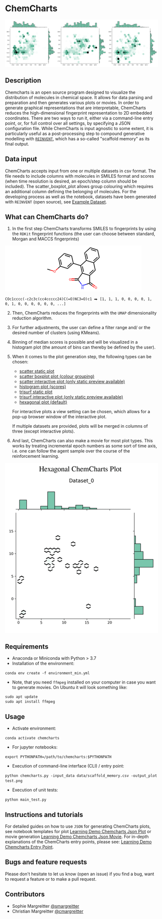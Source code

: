 # ChemCharts
![hex_pic.png](img/hex_pic.png)

## Description
Chemcharts is an open source program designed to visualize the distribution of molecules in chemical space. It allows for data parsing and preparation and then generates various plots or movies. In order to generate graphical representations that are interpretable, ChemCharts reduces the high-dimensional fingerprint representation to 2D embedded coordinates. There are two ways to run it, either via a command-line entry point, or, for full control over all settings, by specifying a JSON configuration file. While ChemCharts is input agnostic to some extent, it is particularly useful as a post-processing step to compound generative modelling with [```REINVENT```](https://github.com/MolecularAI/Reinvent), which has a so-called "scaffold memory" as its final output.

## Data input
ChemCharts accepts input from one or multiple datasets in csv format. The file needs to include columns with molecules in SMILES format and scores (when time resolution is desired, an epoch/step column should be included). The scatter_boxplot_plot allows group colouring which requires an additional column defining the belonging of molecules. For the developing process as well as the notebook, datasets have been generated with ```REINVENT``` (open source), see [Example Dataset](https://github.com/ChemCharts/ChemCharts/data/Scaffold_Example_Reinvent_Dataset.zip).

## What can ChemCharts do?

1. In the first step ChemCharts transforms SMILES to fingerprints by using the ```RDKit``` fingerprint functions (the user can choose between standard, Morgan and MACCS fingerprints) 

![example_molecule.png](img/example_molecule.png)

```
COc1cccc(-c2c3c(cc4ccccc24)C(=O)NC3=O)c1 ⮕ [1, 1, 1, 0, 0, 0, 0, 1, 0, 1, 0, 0, 0, 0, 0, 0, ...]
```


2. Then, ChemCharts reduces the fingerprints with the ```UMAP``` dimensionality reduction algorithm.


3. For further adjustments, the user can define a filter range and/ or the desired number of clusters (using KMeans).


4. Binning of median scores is possible and will be visualized in a histogram plot (the amount of bins can thereby be defined by the user).


5. When it comes to the plot generation step, the following types can be chosen:
    * [scatter static plot](img/scatter_static_plot.png)
    * [scatter boxplot plot (colour grouping)](img/scatter_boxplot_plot.png)
    * [scatter interactive plot (only static preview available)](img/scatter_interactive_plot.png)
    * [histogram plot (scores)](img/histogram_plot.png)
    * [trisurf static plot](img/trisurf_static_plot.png)
    * [trisurf interactive plot (only static preview available)](img/trisurf_interactive_plot.png)
    * [hexagonal plot (default)](img/hexagonal_plot.png)
   
    For interactive plots a view setting can be chosen, which allows for a pop-up browser window of the interactive plot.
    
    If multiple datasets are provided, plots will be merged in columns of three (except interactive plots).
    

6. And last, ChemCharts can also make a movie for most plot types. This works by treating incremental epoch numbers as some sort of time axis, i.e. one can follow the agent sample over the course of the reinforcement learning.

![hexagonal_contour_movie.gif](img/hexagonal_contour_movie.gif)


## Requirements
* Anaconda or Miniconda with Python > 3.7
* Installation of the environment:

```conda env create -f environment_min.yml```

* Note, that you need `ffmpeg` installed on your computer in case you want to generate movies. On Ubuntu it will look something like:

```
sudo apt update
sudo apt install ffmpeg
```

## Usage
* Activate environment:

```conda activate chemcharts```
* For jupyter notebooks:

```export PYTHONPATH=/path/to/chemcharts:$PYTHONPATH```

* Execution of command-line interface (CLI) / entry point:

```python chemcharts.py -input_data data/scaffold_memory.csv -output_plot test.png```

* Execution of unit tests:

```python main_test.py```

## Instructions and tutorials
For detailed guides on how to use `JSON` for generating ChemCharts plots, see notebook templates for plot [Learning Demo Chemcharts Json Plot](notebooks/Learning_Demo_Chemcharts_JSON_Plot.ipynb) or movie generation [Learning Demo Chemcharts Json Movie](notebooks/Learning_Demo_Chemcharts_JSON_Movie.ipynb). For in-depth explanations of the ChemCharts entry points, please see: [Learning Demo Chemcharts Entry Point](notebooks/Learning_Demo_Chemcharts_Entry_Point.ipynb).

## Bugs and feature requests
Please don't hesitate to let us know (open an issue) if you find a bug, want to request a feature or to make a pull request.

## Contributors
- Sophie Margreitter [@smargreitter](https://github.com/SMargreitter)
- Christian Margreitter [@cmargreitter](https://github.com/CMargreitter)
